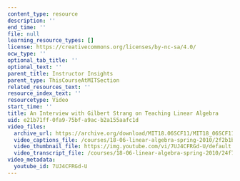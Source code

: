 ```yaml
---
content_type: resource
description: ''
end_time: ''
file: null
learning_resource_types: []
license: https://creativecommons.org/licenses/by-nc-sa/4.0/
ocw_type: ''
optional_tab_title: ''
optional_text: ''
parent_title: Instructor Insights
parent_type: ThisCourseAtMITSection
related_resources_text: ''
resource_index_text: ''
resourcetype: Video
start_time: ''
title: An Interview with Gilbert Strang on Teaching Linear Algebra
uid: e21b71ff-0fa9-75bf-a9ac-b2a155aafc1d
video_files:
  archive_url: https://archive.org/download/MIT18.06SCF11/MIT18_06SCF11_Educator_Video_300k.mp4
  video_captions_file: /courses/18-06-linear-algebra-spring-2010/2f2b1bbc318b5fdcade8ac2ec1b5a911_7UJ4CFRGd-U.vtt
  video_thumbnail_file: https://img.youtube.com/vi/7UJ4CFRGd-U/default.jpg
  video_transcript_file: /courses/18-06-linear-algebra-spring-2010/24f7f9a2b23f81003dfdf6c146e123b7_7UJ4CFRGd-U.pdf
video_metadata:
  youtube_id: 7UJ4CFRGd-U
---
```

